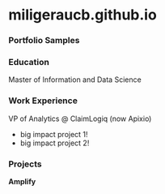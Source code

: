 # miligeraucb.github.io
### Portfolio Samples


### Education
Master of Information and Data Science

### Work Experience
VP of Analytics @ ClaimLogiq (now Apixio)
- big impact project 1!
- big impact project 2!

### Projects
**Amplify**
